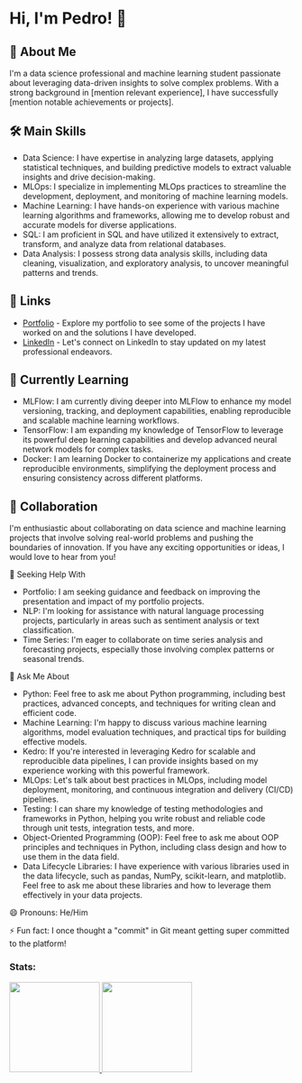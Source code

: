 # Hi, I'm Pedro! 👋

## 🚀 About Me
I'm a data science professional and machine learning student passionate about leveraging data-driven insights to solve complex problems. With a strong background in [mention relevant experience], I have successfully [mention notable achievements or projects].

## 🛠 Main Skills
- Data Science: I have expertise in analyzing large datasets, applying statistical techniques, and building predictive models to extract valuable insights and drive decision-making.
- MLOps: I specialize in implementing MLOps practices to streamline the development, deployment, and monitoring of machine learning models.
- Machine Learning: I have hands-on experience with various machine learning algorithms and frameworks, allowing me to develop robust and accurate models for diverse applications.
- SQL: I am proficient in SQL and have utilized it extensively to extract, transform, and analyze data from relational databases.
- Data Analysis: I possess strong data analysis skills, including data cleaning, visualization, and exploratory analysis, to uncover meaningful patterns and trends.

## 🔗 Links
- [Portfolio](https://github.com/Pedro-A-D-S) - Explore my portfolio to see some of the projects I have worked on and the solutions I have developed.
- [LinkedIn](https://www.linkedin.com/in/pedro-a-d-s/) - Let's connect on LinkedIn to stay updated on my latest professional endeavors.

## 🧠 Currently Learning
- MLFlow: I am currently diving deeper into MLFlow to enhance my model versioning, tracking, and deployment capabilities, enabling reproducible and scalable machine learning workflows.
- TensorFlow: I am expanding my knowledge of TensorFlow to leverage its powerful deep learning capabilities and develop advanced neural network models for complex tasks.
- Docker: I am learning Docker to containerize my applications and create reproducible environments, simplifying the deployment process and ensuring consistency across different platforms.

## 👯 Collaboration
I'm enthusiastic about collaborating on data science and machine learning projects that involve solving real-world problems and pushing the boundaries of innovation. If you have any exciting opportunities or ideas, I would love to hear from you!

🤔 Seeking Help With
- Portfolio: I am seeking guidance and feedback on improving the presentation and impact of my portfolio projects.
- NLP: I'm looking for assistance with natural language processing projects, particularly in areas such as sentiment analysis or text classification.
- Time Series: I'm eager to collaborate on time series analysis and forecasting projects, especially those involving complex patterns or seasonal trends.

💬 Ask Me About
- Python: Feel free to ask me about Python programming, including best practices, advanced concepts, and techniques for writing clean and efficient code.
- Machine Learning: I'm happy to discuss various machine learning algorithms, model evaluation techniques, and practical tips for building effective models.
- Kedro: If you're interested in leveraging Kedro for scalable and reproducible data pipelines, I can provide insights based on my experience working with this powerful framework.
- MLOps: Let's talk about best practices in MLOps, including model deployment, monitoring, and continuous integration and delivery (CI/CD) pipelines.
- Testing: I can share my knowledge of testing methodologies and frameworks in Python, helping you write robust and reliable code through unit tests, integration tests, and more.
- Object-Oriented Programming (OOP): Feel free to ask me about OOP principles and techniques in Python, including class design and how to use them in the data field.
- Data Lifecycle Libraries: I have experience with various libraries used in the data lifecycle, such as pandas, NumPy, scikit-learn, and matplotlib. Feel free to ask me about these libraries and how to leverage them effectively in your data projects.

😄 Pronouns: He/Him

⚡ Fun fact: I once thought a "commit" in Git meant getting super committed to the platform!

### Stats:

<div>
<a href="https://github.com/Pedro-A-D-S">
<img height="160em" src="https://github-readme-stats.vercel.app/api/top-langs/?username=Pedro-A-D-S&layout=compact&langs_count=7&theme=dracula"/>
<img height="160em" src="https://github-readme-stats.vercel.app/api?username=Pedro-A-D-S&show_icons=true&theme=dracula&include_all_commits=true&count_private=true"/>
</div>
